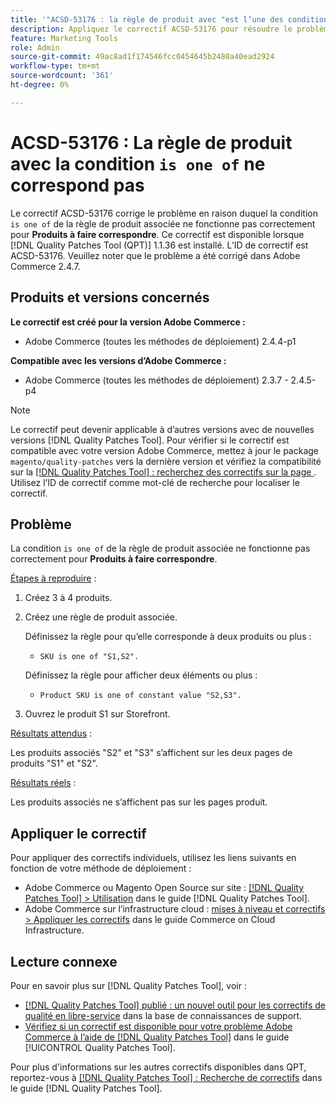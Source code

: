 ```yaml
---
title: '"ACSD-53176 : la règle de produit avec "est l’une des conditions ne correspond pas"'
description: Appliquez le correctif ACSD-53176 pour résoudre le problème Adobe Commerce où la règle de produit associée "est l’une des conditions" ne fonctionne pas correctement pour "Produits à faire correspondre".
feature: Marketing Tools
role: Admin
source-git-commit: 49ac8ad1f174546fcc0454645b2480a40ead2924
workflow-type: tm+mt
source-wordcount: '361'
ht-degree: 0%

---
```


# ACSD-53176 : La règle de produit avec la condition `is one of` ne correspond pas

Le correctif ACSD-53176 corrige le problème en raison duquel la condition `is one of` de la règle de produit associée ne fonctionne pas correctement pour **Produits à faire correspondre**. Ce correctif est disponible lorsque [!DNL Quality Patches Tool (QPT)] 1.1.36 est installé. L’ID de correctif est ACSD-53176. Veuillez noter que le problème a été corrigé dans Adobe Commerce 2.4.7.

## Produits et versions concernés

**Le correctif est créé pour la version Adobe Commerce :**

* Adobe Commerce (toutes les méthodes de déploiement) 2.4.4-p1

**Compatible avec les versions d’Adobe Commerce :**

* Adobe Commerce (toutes les méthodes de déploiement) 2.3.7 - 2.4.5-p4

>[!NOTE]
>
>Le correctif peut devenir applicable à d’autres versions avec de nouvelles versions [!DNL Quality Patches Tool]. Pour vérifier si le correctif est compatible avec votre version Adobe Commerce, mettez à jour le package `magento/quality-patches` vers la dernière version et vérifiez la compatibilité sur la [[!DNL Quality Patches Tool] : recherchez des correctifs sur la page ](https://experienceleague.adobe.com/tools/commerce-quality-patches/index.html). Utilisez l’ID de correctif comme mot-clé de recherche pour localiser le correctif.

## Problème

La condition `is one of` de la règle de produit associée ne fonctionne pas correctement pour **Produits à faire correspondre**.

<u>Étapes à reproduire</u> :

1. Créez 3 à 4 produits.
1. Créez une règle de produit associée.

   Définissez la règle pour qu’elle corresponde à deux produits ou plus :
   * `SKU is one of "S1,S2".`

   Définissez la règle pour afficher deux éléments ou plus :
   * `Product SKU is one of constant value "S2,S3".`

1. Ouvrez le produit S1 sur Storefront.

<u>Résultats attendus</u> :

Les produits associés &quot;S2&quot; et &quot;S3&quot; s’affichent sur les deux pages de produits &quot;S1&quot; et &quot;S2&quot;.

<u>Résultats réels</u> :

Les produits associés ne s’affichent pas sur les pages produit.

## Appliquer le correctif

Pour appliquer des correctifs individuels, utilisez les liens suivants en fonction de votre méthode de déploiement :

* Adobe Commerce ou Magento Open Source sur site : [[!DNL Quality Patches Tool] > Utilisation](https://experienceleague.adobe.com/docs/commerce-operations/tools/quality-patches-tool/usage.html) dans le guide [!DNL Quality Patches Tool].
* Adobe Commerce sur l’infrastructure cloud : [mises à niveau et correctifs > Appliquer les correctifs](https://experienceleague.adobe.com/docs/commerce-cloud-service/user-guide/develop/upgrade/apply-patches.html) dans le guide Commerce on Cloud Infrastructure.

## Lecture connexe

Pour en savoir plus sur [!DNL Quality Patches Tool], voir :

* [[!DNL Quality Patches Tool] publié : un nouvel outil pour les correctifs de qualité en libre-service](https://experienceleague.adobe.com/en/docs/commerce-knowledge-base/kb/announcements/commerce-announcements/magento-quality-patches-released-new-tool-to-self-serve-quality-patches) dans la base de connaissances de support.
* [Vérifiez si un correctif est disponible pour votre problème Adobe Commerce à l’aide de  [!DNL Quality Patches Tool]](/help/tools/quality-patches-tool/patches-available-in-qpt/check-patch-for-magento-issue-with-magento-quality-patches.md) dans le guide [!UICONTROL Quality Patches Tool].


Pour plus d&#39;informations sur les autres correctifs disponibles dans QPT, reportez-vous à [[!DNL Quality Patches Tool] : Recherche de correctifs](https://experienceleague.adobe.com/tools/commerce-quality-patches/index.html) dans le guide [!DNL Quality Patches Tool].
